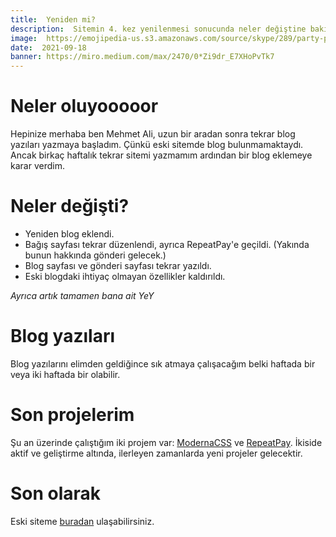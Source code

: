 ```yaml
---
title:  Yeniden mi?
description:  Sitemin 4. kez yenilenmesi sonucunda neler değiştine bakıyoruz.
image:  https://emojipedia-us.s3.amazonaws.com/source/skype/289/party-popper_1f389.png
date:  2021-09-18
banner: https://miro.medium.com/max/2470/0*Zi9dr_E7XHoPvTk7
---
```

# Neler oluyooooor
Hepinize merhaba ben Mehmet Ali, uzun bir aradan sonra tekrar blog yazıları yazmaya başladım. Çünkü eski sitemde blog bulunmamaktaydı. Ancak birkaç haftalık tekrar sitemi yazmamım ardından bir blog eklemeye karar verdim.

# Neler değişti?

- Yeniden blog eklendi.
- Bağış sayfası tekrar düzenlendi, ayrıca RepeatPay'e geçildi. (Yakında bunun hakkında gönderi gelecek.)
- Blog sayfası ve gönderi sayfası tekrar yazıldı.
- Eski blogdaki ihtiyaç olmayan özellikler kaldırıldı.

*Ayrıca artık tamamen bana ait YeY*

# Blog yazıları

Blog yazılarını elimden geldiğince sık atmaya çalışacağım belki haftada bir veya iki haftada bir olabilir.

# Son projelerim

Şu an üzerinde çalıştığım iki projem var: [ModernaCSS](https://github.com/Mehmetali345Dev/modernacss) ve [RepeatPay](https://github.com/RepeatPay/RepeatPay). İkiside aktif ve geliştirme altında, ilerleyen zamanlarda yeni projeler gelecektir.

# Son olarak

Eski siteme [buradan](https://is.my.subdomain.cool.mehmetali345.xyz) ulaşabilirsiniz.


